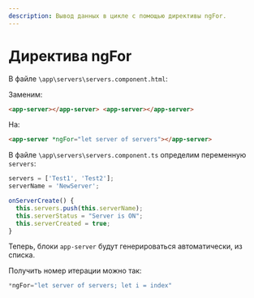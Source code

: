 ```yaml
---
description: Вывод данных в цикле с помощью директивы ngFor.
---
```


# Директива ngFor

В файле `\app\servers\servers.component.html`:

Заменим:

```html
<app-server></app-server> <app-server></app-server>
```

На:

```html
<app-server *ngFor="let server of servers"></app-server>
```

В файле `\app\servers\servers.component.ts` определим переменную `servers`:

```typescript
servers = ['Test1', 'Test2'];
serverName = 'NewServer';

onServerCreate() {
  this.servers.push(this.serverName);
  this.serverStatus = "Server is ON";
  this.serverCreated = true;
}
```

Теперь, блоки `app-server` будут генерироваться автоматически, из списка.

Получить номер итерации можно так:

```typescript
*ngFor="let server of servers; let i = index"
```
